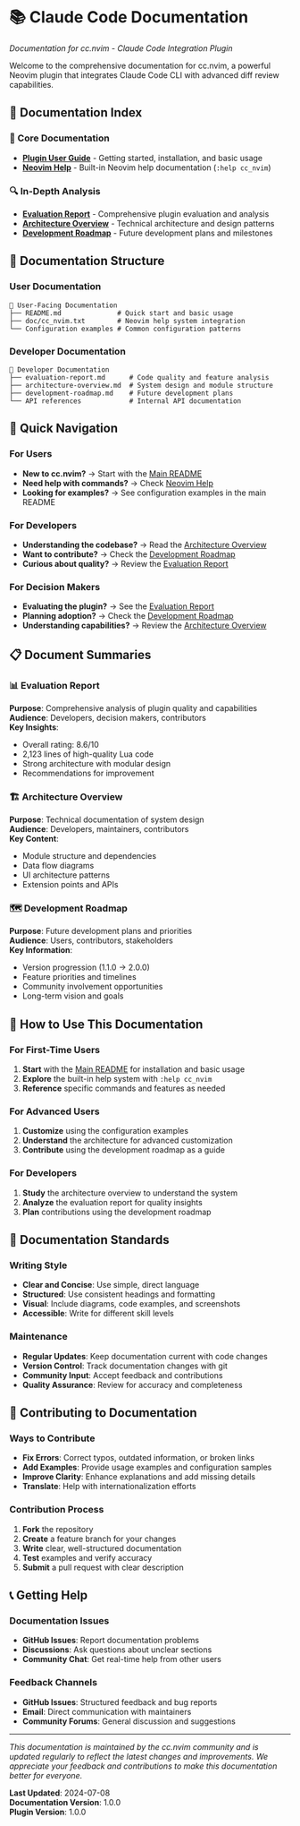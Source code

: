 # 📚 Claude Code Documentation

*Documentation for cc.nvim - Claude Code Integration Plugin*

Welcome to the comprehensive documentation for cc.nvim, a powerful Neovim plugin that integrates Claude Code CLI with advanced diff review capabilities.

## 📖 Documentation Index

### 🎯 Core Documentation
- **[Plugin User Guide](../../README.md)** - Getting started, installation, and basic usage
- **[Neovim Help](../cc_nvim.txt)** - Built-in Neovim help documentation (`:help cc_nvim`)

### 🔍 In-Depth Analysis
- **[Evaluation Report](./evaluation-report.md)** - Comprehensive plugin evaluation and analysis
- **[Architecture Overview](./architecture-overview.md)** - Technical architecture and design patterns
- **[Development Roadmap](./development-roadmap.md)** - Future development plans and milestones

## 🎨 Documentation Structure

### User Documentation
```
📁 User-Facing Documentation
├── README.md              # Quick start and basic usage
├── doc/cc_nvim.txt        # Neovim help system integration
└── Configuration examples # Common configuration patterns
```

### Developer Documentation
```
📁 Developer Documentation
├── evaluation-report.md      # Code quality and feature analysis
├── architecture-overview.md  # System design and module structure
├── development-roadmap.md    # Future development plans
└── API references            # Internal API documentation
```

## 🚀 Quick Navigation

### For Users
- **New to cc.nvim?** → Start with the [Main README](../../README.md)
- **Need help with commands?** → Check [Neovim Help](../cc_nvim.txt)
- **Looking for examples?** → See configuration examples in the main README

### For Developers
- **Understanding the codebase?** → Read the [Architecture Overview](./architecture-overview.md)
- **Want to contribute?** → Check the [Development Roadmap](./development-roadmap.md)
- **Curious about quality?** → Review the [Evaluation Report](./evaluation-report.md)

### For Decision Makers
- **Evaluating the plugin?** → See the [Evaluation Report](./evaluation-report.md)
- **Planning adoption?** → Check the [Development Roadmap](./development-roadmap.md)
- **Understanding capabilities?** → Review the [Architecture Overview](./architecture-overview.md)

## 📋 Document Summaries

### 📊 Evaluation Report
**Purpose**: Comprehensive analysis of plugin quality and capabilities  
**Audience**: Developers, decision makers, contributors  
**Key Insights**:
- Overall rating: 8.6/10
- 2,123 lines of high-quality Lua code
- Strong architecture with modular design
- Recommendations for improvement

### 🏗️ Architecture Overview
**Purpose**: Technical documentation of system design  
**Audience**: Developers, maintainers, contributors  
**Key Content**:
- Module structure and dependencies
- Data flow diagrams
- UI architecture patterns
- Extension points and APIs

### 🗺️ Development Roadmap
**Purpose**: Future development plans and priorities  
**Audience**: Users, contributors, stakeholders  
**Key Information**:
- Version progression (1.1.0 → 2.0.0)
- Feature priorities and timelines
- Community involvement opportunities
- Long-term vision and goals

## 🔧 How to Use This Documentation

### For First-Time Users
1. **Start** with the [Main README](../../README.md) for installation and basic usage
2. **Explore** the built-in help system with `:help cc_nvim`
3. **Reference** specific commands and features as needed

### For Advanced Users
1. **Customize** using the configuration examples
2. **Understand** the architecture for advanced customization
3. **Contribute** using the development roadmap as a guide

### For Developers
1. **Study** the architecture overview to understand the system
2. **Analyze** the evaluation report for quality insights
3. **Plan** contributions using the development roadmap

## 📝 Documentation Standards

### Writing Style
- **Clear and Concise**: Use simple, direct language
- **Structured**: Use consistent headings and formatting
- **Visual**: Include diagrams, code examples, and screenshots
- **Accessible**: Write for different skill levels

### Maintenance
- **Regular Updates**: Keep documentation current with code changes
- **Version Control**: Track documentation changes with git
- **Community Input**: Accept feedback and contributions
- **Quality Assurance**: Review for accuracy and completeness

## 🤝 Contributing to Documentation

### Ways to Contribute
- **Fix Errors**: Correct typos, outdated information, or broken links
- **Add Examples**: Provide usage examples and configuration samples
- **Improve Clarity**: Enhance explanations and add missing details
- **Translate**: Help with internationalization efforts

### Contribution Process
1. **Fork** the repository
2. **Create** a feature branch for your changes
3. **Write** clear, well-structured documentation
4. **Test** examples and verify accuracy
5. **Submit** a pull request with clear description

## 📞 Getting Help

### Documentation Issues
- **GitHub Issues**: Report documentation problems
- **Discussions**: Ask questions about unclear sections
- **Community Chat**: Get real-time help from other users

### Feedback Channels
- **GitHub Issues**: Structured feedback and bug reports
- **Email**: Direct communication with maintainers
- **Community Forums**: General discussion and suggestions

---

*This documentation is maintained by the cc.nvim community and is updated regularly to reflect the latest changes and improvements. We appreciate your feedback and contributions to make this documentation better for everyone.*

**Last Updated**: 2024-07-08  
**Documentation Version**: 1.0.0  
**Plugin Version**: 1.0.0